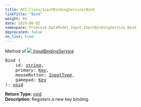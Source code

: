 ```yaml
---
title: API:Class/InputBindingService/Bind
linkTitle: "Bind"
weight: 66
date: 2019-08-02
namespace: Primrose.DataModel.Input.InputBindingService.Bind
deprecated: false
no_list: true
---
```

Method of <a href="/docs/api-reference/Class/InputBindingService"><img src="/icons/silk/default.png"/>&nbsp;InputBindingService</a>
<pre class="method-declaration">
Bind (
    id: <a class="type" href="/docs/api-reference/System/string">string</a>,
    primary: <a class="type" href="/docs/api-reference/Enum/Key">Key</a>,
    mouseButton: <a class="type" href="/docs/api-reference/Enum/InputType">InputType</a>,
    gamepad: <a class="type" href="/docs/api-reference/Enum/Key">Key</a>
): <a class="type" href="/docs/api-reference/System/void">void</a></pre>
<b>Return Type: </b>
<a class="type" href="/docs/api-reference/System/void">void</a>
<br/>
<b>Description: </b>
Registers a new key binding.

